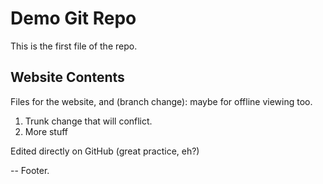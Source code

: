 # Demo Git Repo

This is the first file of the repo.

## Website Contents

Files for the website, and (branch change): maybe for offline viewing too.

1. Trunk change that will conflict.
2. More stuff

Edited directly on GitHub (great practice, eh?)

--
Footer.
